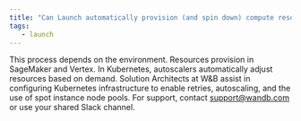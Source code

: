 ```yaml
---
title: "Can Launch automatically provision (and spin down) compute resources for me in the target environment?"
tags:
   - launch
---
```

This process depends on the environment. Resources provision in SageMaker and Vertex. In Kubernetes, autoscalers automatically adjust resources based on demand. Solution Architects at W&B assist in configuring Kubernetes infrastructure to enable retries, autoscaling, and the use of spot instance node pools. For support, contact support@wandb.com or use your shared Slack channel.